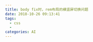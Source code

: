 ```yaml
---
title: body fix时，rem布局的横竖屏切换问题
date: 2018-10-26 09:13:41
tags: 
  - css
  - 
categories: AI
---
```

